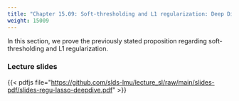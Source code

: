 ```yaml
---
title: "Chapter 15.09: Soft-thresholding and L1 regularization: Deep Dive"
weight: 15009
---
```

In this section, we prove the previously stated proposition regarding soft-thresholding and L1 regularization.

<!--more-->

### Lecture slides

{{< pdfjs file="https://github.com/slds-lmu/lecture_sl/raw/main/slides-pdf/slides-regu-lasso-deepdive.pdf" >}}

